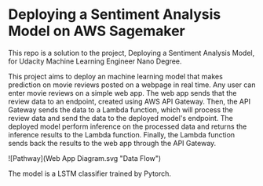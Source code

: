 # Deploying a Sentiment Analysis Model on AWS Sagemaker

This repo is a solution to the project, Deploying a Sentiment Analysis Model, for Udacity Machine Learning Engineer Nano Degree.

This project aims to deploy an machine learning model that makes prediction on movie reviews posted on a webpage in real time. Any user can enter movie reviews on a simple web app. The web app sends that the review data to an endpoint, created using AWS API Gateway. Then, the API Gateway sends the data to a Lambda function, which will process the review data and send the data to the deployed model's endpoint. The deployed model perform inference on the processed data and returns the inference results to the Lambda function. Finally, the Lambda function sends back the results to the web app through the API Gateway.

![Pathway](Web App Diagram.svg "Data Flow")


The model is a LSTM classifier trained by Pytorch.
